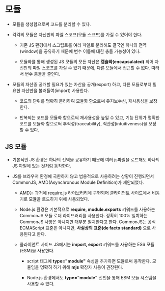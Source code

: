 # 모듈

- 모듈을 생성함으로써 코드를 분리할 수 있다.

- 각각의 모듈은 자신만의 파일 스코프(모듈 스코프)를 가질 수 있어야 한다.

  - 기존 JS 환경에서 스크립트를 여러 파일로 분리해도 결국엔 하나의 전역(window)을 공유하기 때문에 변수 이름에 대한 충돌 가능성이 있다.

  - 모듈화를 통해 생성된 JS 모듈의 모든 자산은 **캡슐화(encapsulated)** 되어 자신만의 파일 스코프를 가질 수 있기 때문에, 다른 모듈에서 접근할 수 없다. 따라서 변수 충돌을 줄인다.

- 모듈의 자산중 공개할 필요가 있는 자산을 공개(export) 하고, 다른 모듈로부터 필요한 자산만을 불러들여(import) 사용한다.

  - 코드의 단위를 명확히 분리하여 모듈화 함으로써 유지보수성, 재사용성을 보장한다.

  - 반복되는 코드를 모듈화 함으로써 재사용성을 높일 수 있고, 기능 단위가 명확한 코드를 모듈화 함으로써 추적성(traceability), 직관성(intuitiveness)을 보장할 수 있다.

## JS 모듈

- 기본적인 JS 환경은 하나의 전역을 공유하기 때문에 여러 js파일을 로드해도 하나의 JS 파일에 있는 것처럼 동작한다.

- JS를 브라우저 환경에 국한하지 않고 범용적으로 사용하려는 상황이 진행되면서 CommonJS, AMD(Asynchronous Module Definition)가 제안되었다.

  - AMD는 과거에 require.js 라이브러리에 구현되어 클라이언트 사이드에서 비동기로 모듈을 로드하기 위해 사용되었다.

  - Node.js 환경은 기본적으로 **require, module.exports** 키워드를 사용하는 CommonJS 모듈 로더 라이브러리를 사용한다. 정확히 100% 일치하는 CommonJS 사양은 아니지만 대부분 일치한다고 한다. CommonJS는 공식 ECMAScript 표준은 아니지만, **사실상의 표준(de facto standard)** 으로 사용된다고 한다.

  - 클라이언트 사이드 JS에서는 **import, export** 키워드를 사용하는 ES6 모듈(ESM)을 사용한다.

    - script 태그에 **type="module"** 속성을 추가하면 모듈로써 동작한다. 모듈임을 명확히 하기 위해 **mjs** 확장자 사용이 권장된다.

    - Node.js 환경에서도 **type="module"** 선언을 통해 ESM 모듈 시스템을 사용할 수 있다.
